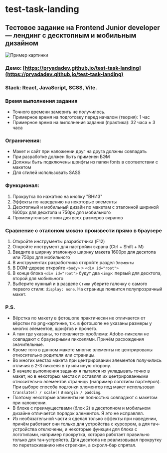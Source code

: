 # test-task-landing

## Тестовое задание на Frontend Junior developer — лендинг с десктопным и мобильным дизайном

![Пример картинки](example.png)

### Демо: [https://pryadadev.github,io/test-task-landing](https://pryadadev.github,io/test-task-landing)

### Stack: React, JavaScript, SCSS, Vite.

### Время выполнения задания
- Точного времени замерить не получилось.
- Примерное время на подготовку перед началом (теория): 1 час
- Примерное время на выполнения задания (практика): 32 часа ± 3 часа

### Ограничения:
- Макет и сайт при наложении друг на друга должны совпадать
- При разработке должен быть применен БЭМ
- Должны быть подключены шрифты из папки fonts в соответствии с макетом
- Для стилей использовать SASS


### Функционал:
1) Прокрутка по нажатию на кнопку "ВНИЗ"
2) Эффекты по наведению на некоторые элементы
3) Десктопный и мобильный дизайн по макетам с эталонной шириной 1600px для десктопа и 750px для мобильного
4) Промежуточные стили для всех размеров экранов

### Сравнение с эталоном можно произвести прямо в браузере
1) Откройте инструменты разработчика (F12)
2) Откройте инструмент для настройки экрана (Ctrl + Shift + M)
3) Введите в ширину эталонную ширину макета 1600px для десктопа или 750px для мобильного
4) В инструментах разработчика откройте раздел `Элементы`
5) В DOM-дереве откройте `<body>` > `<div id="root">`
6) В конце блока `<div id="root">` будут два `<img>`: первый для десктопа, второй для мобильного
7) Выберите нужный и в разделе `Стили` уберите галочку с самого первого стиля: `display: none`. На странице появится полупрозрачный макет.

### P.S.
- Вёрстка по макету в фотошопе практически не отличается от вёрстки по png-картинке, т.к. в фотошопе не указаны размеры у многих элементов, шрифтов и прочего.
- А там где указаны, то появляется проблема: Adobe-пиксели не совпадают с браузерными пикселями. Причём расхождения значительные.
- Кроме того в данном макете многие элементы не центрированы относительно родителя или страницы.
- Во многих местах макета при центрировании элементов получились отличия в 2-3 пикселя в ту или иную сторону.
- В начале выполнения задания я пытался их укладывать точно в макет, но в некоторых местах я оставлял их центрированными относительно элементов страницы (например логотипы партнёров). При выборе способа подгонки элементов под макет использовал `translate() / scale()` и `margin / padding`.
- Поэтому некоторые элементы не полностью совпадают с макетом при наложении.
- В блоке с преимуществами (блок 2) в десктопном и мобильном дизайне отличается порядок элементов. Я это не исправлял.
- Из необязательной части я сделал только эффекты при наведении, причём работают они только для устройства с курсором, а для тач-устройства отключены, и некоторые функции для блока с логотипами, например прокрутка, которая работает правильно только для тач-устройств. Для десктопа не реализовывал прокрутку по перетаскиванию или стрелкам, а скролл-бар спрятал.


